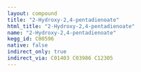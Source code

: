 ```yaml
---
layout: compound
title: "2-Hydroxy-2,4-pentadienoate"
html_title: "2-Hydroxy-2,4-pentadienoate"
name: "2-Hydroxy-2,4-pentadienoate"
kegg_id: C00596
native: false
indirect_only: true
indirect_via: C01403 C03986 C12305
---
```


